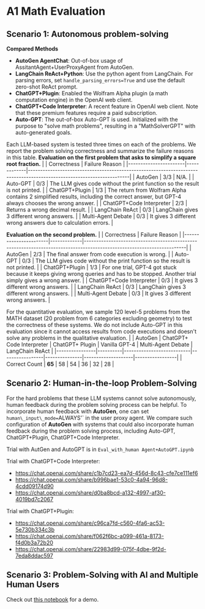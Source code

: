 # A1 Math Evaluation


## Scenario 1:  Autonomous problem-solving

**Compared Methods**
- **AutoGen AgentChat**: Out-of-box usage of AssitantAgent+UserProxyAgent from AutoGen.
- **LangChain ReAct+Python**: Use the python agent from LangChain. For parsing errors, set `handle_parsing_errors=True` and use the default zero-shot ReAct prompt.
- **ChatGPT+Plugin**: Enabled the Wolfram Alpha plugin (a math computation engine) in the OpenAI web client.
- **ChatGPT+Code Interpreter**: A recent feature in OpenAI web client. Note that these premium features require a paid subscription.
- **Auto-GPT**: The out-of-box Auto-GPT is used. Initialized with the purpose to "solve math problems", resulting in a "MathSolverGPT" with auto-generated goals.


Each LLM-based system is tested three times on each of the problems. We report the problem solving correctness and summarize the failure reasons in this table.
**Evaluation on the first problem that asks to simplify a square root fraction.**
|                       | Correctness | Failure Reason                                                                                                        |
|-----------------------|-------------|-----------------------------------------------------------------------------------------------------------------------|
| AutoGen           | 3/3         | N/A.                                                                                                                  |
| Auto-GPT              | 0/3         | The LLM gives code without the print function so the result is not printed.                                           |
| ChatGPT+Plugin        | 1/3         | The return from Wolfram Alpha contains 2 simplified results, including the correct answer, but GPT-4 always chooses the wrong answer. |
| ChatGPT+Code Interpreter | 2/3      | Returns a wrong decimal result.                                                                                       |
| LangChain ReAct       | 0/3         | LangChain gives 3 different wrong answers.                                                                            |
| Multi-Agent Debate    | 0/3         | It gives 3 different wrong answers due to calculation errors.                                                         |


**Evaluation on the second problem.**
|                       | Correctness | Failure Reason                                                                                                        |
|-----------------------|-------------|-----------------------------------------------------------------------------------------------------------------------|
| AutoGen              | 2/3         | The final answer from code execution is wrong.                                                                       |
| Auto-GPT              | 0/3         | The LLM gives code without the print function so the result is not printed.                                           |
| ChatGPT+Plugin        | 1/3         | For one trial, GPT-4 got stuck because it keeps giving wrong queries and has to be stopped. Another trial simply gives a wrong answer. |
| ChatGPT+Code Interpreter | 0/3      | It gives 3 different wrong answers.                                                                                   |
| LangChain ReAct       | 0/3         | LangChain gives 3 different wrong answers.                                                                            |
| Multi-Agent Debate    | 0/3         | It gives 3 different wrong answers.                                                                                   |



For the quantitative evaluation, we sample 120 level-5 problems from the MATH dataset (20 problem from 6 categories excluding geometry) to test the correctness of these systems. We do not include Auto-GPT in this evaluation since it cannot access results from code executions and doesn't solve any problems in the qualitative evaluation.
|                | AutoGen | ChatGPT+ Code Interpreter | ChatGPT+ Plugin | Vanilla GPT-4 | Multi-Agent Debate | LangChain ReAct |
|----------------|----------|---------------------------|-----------------|---------------|--------------------|-----------------|
| Correct Count  | **65**   | 58                        | 54              | 36            | 32                 | 28              |


## Scenario 2:  Human-in-the-loop Problem-Solving

For the hard problems that these LLM systems cannot solve autonomously, human feedback during the problem solving process can be helpful.
To incorporate human feedback with **AutoGen**, one can set `human\_input\_mode=`ALWAYS'` in the user proxy agent.
We compare such configuration of **AutoGen** with systems that could also incorporate human feedback during the problem solving process, including Auto-GPT, ChatGPT+Plugin, ChatGPT+Code Interpreter.

Trial with AutGen and AutoGPT is in `Eval_with_human Agent+AutoGPT.ipynb`

Trial with ChatGPT+Code Interpreter:
- https://chat.openai.com/share/c1b7cd23-ea7d-456d-8c43-cfe7ce111ef6
- https://chat.openai.com/share/b996bae1-53c0-4a94-96d8-4cdd09174d90
- https://chat.openai.com/share/d0ba8bcd-a132-4997-af30-4019bd7c2067

Trial with ChatGPT+Plugin:
- https://chat.openai.com/share/c96ca7fd-c560-4fa6-ac53-5e730b334c3b
- https://chat.openai.com/share/f062f6bc-a099-461a-8173-f4d0b3a72b20
- https://chat.openai.com/share/22983d99-075f-4dbe-9f2d-7eda8ddac597

## Scenario 3: Problem-Solving with AI and Multiple Human Users

Check out [this notebook](../../notebook/agentchat_two_users.ipynb) for a demo.
